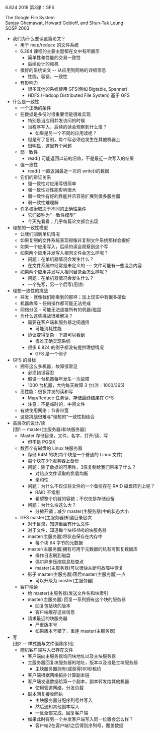 6.824 2018 第3课：GFS

The Google File System  
Sanjay Ghemawat, Howard Gobioff, and Shun-Tak Leung     
SOSP 2003   

* 我们为什么要读这篇论文？
    * 用于 map/reduce 的文件系统
    * 6.284 课程的主要主题都在文中有所展示
        * 简单性和性能的交易一致性
        * 后续设计的动机
    * 很好的系统论文 -- 从应用到网络的详细信息
        * 性能，容错，一致性
    * 有影响力
        * 很多其他的系统使用 GFS(例如 Bigtable, Spanner)
        * HDFS (Hadoop Distributed File System) 基于 GFS
* 什么是一致性
    * 一个正确的条件
    * 在数据是多份时很重要但是很难实现
        * 特别是当应用并发访问的时候
        * 当程序写入，后续的读会观察到什么值？
            * 如果是另一个不同的应用读呢？
        * 但是有了复制，每个写必须也发生在其他机器上
        * 很明显，这里有个问题
    * 弱一致性
        * read() 可能返回以前的旧值，不是最近一次写入的结果
    * 强一致性
        * read() 一直返回最近一次的 write()的数据
    * 它们的辩证关系
        * 强一致性对应用写很简单
        * 强一致性对性能影响很大
        * 弱一致性有好的性能并且容易扩展到很多服务器
        * 弱一致性难理解
    * 许多权衡取决于不同的正确性条件
        * 它们被称为“一致性模型”
        * 今天先看看；几乎每篇论文都会出现
* 理想的一致性模型
    * 让我们回到单机情况
    * 如果复制的文件系统表现得像非复制文件系统那样会很好
    * 如果一个应用写入，后续的读会观察到这个写
    * 如果两个应用并发写入相同文件会怎么样呢？
        * 问题：在单机器情况会发生什么？
        * 在文件系统中经常是未定义的 --- 文件可能有一些混合内容
    * 如果两个应用并发写入相同目录会怎么样呢？
        * 问题：在单机器情况会发生什么？
        * 一个先写，另一个后写(用锁)
* 理想一致性的挑战
    * 并发 - 就像我们刚看到的那样；加上现实中有很多硬盘
    * 机器故障 - 任何操作都可能无法完成
    * 网络分区 - 可能无法连接所有的机器/磁盘
    * 为什么这些挑战很难解决？
        * 需要在客户端和服务器之间通信
            * 可能消耗性能
        * 协议变得复杂 - 下周可以看到
            * 很难正确实现系统
        * 很多 6.824 的例子都没有提供理想情况
            * GFS 是一个例子
* GFS 的目标
    * 拥有这么多机器，故障很常见
        * 必须错误容忍
        * 假设一台机器每年发生一次故障
        * 1000 台机器，大约每天故障 3 台(注：1000/365)
    * 高性能：很多并发的读和写
        * Map/Reduce 任务读、存储最终结果在 GFS
        * 注意：不是临时的，中间文件
    * 有效使用网络：节省带宽
    * 这些挑战很难与“理想的”一致性相结合
* 高层次的设计/读   
    [图1 -- master(主服务器)和块服务器]
    * Master 存储目录，文件，名字，打开/读、写
        * 但不是 POSIX
    * 数百个有磁盘的 Linux 块服务器
        * 存储 64M 的块(每个块是一个普通的 Linux 文件)
        * 每个块在3个服务器上备份
        * 问题：除了数据的可用性，3倍复制给我们带来了什么？
            * 对热点文件读取的负载均衡
            * 亲和性
        * 问题：为什么不仅仅将文件的一个备份存在 RAID 磁盘阵列上呢？
            * RAID 不常用
            * 希望整个机器的容错；不仅仅是存储设备
        * 问题：为什么块这么大？
            * 分摊开销；减少 master(主服务器)中的状态大小
    * GFS  master(主服务器)知道目录层次
        * 对于目录，知道里面有什么文件
        * 对于文件，知道每个块(64M)的块服务器
        * master(主服务器)将状态保存在内存中
            * 每个块 64 字节的元数据
        * master(主服务器)拥有可用于元数据的私有可恢复数据库
            * 操作日志刷到磁盘
            * 偶尔异步压缩信息检查点
            * master(主服务器)可以很快从断电故障中恢复
        * 影子 master(主服务器)落后master(主服务器)一点
            * 可以升级为 master(主服务器)
    * 客户端读
        * 给 master(主服务器)发送文件名和块索引
        * master(主服务器) 回复一系列拥有这个块的服务器
            * 回复包括块的版本
            * 客户端缓存这些信息
        * 请求最近的块服务器
            * 严重版本号
            * 如果版本号错了，重连 master(主服务器)
* 写    
    [图2 -- 样式图与文件偏移序列]
    * 随机客户端写入已存在文件
        * 客户端向主服务器询问块地址以及主块服务器
        * 主服务器回复块服务器的地址，版本以及谁是主块服务器
            * 主块服务器拥有(或获得)60秒租约
        * 客户端根据网络拓扑计算副本链
        * 客户端发送数据给第一个副本，副本转发给其他机器
            * 使用管道网络，分发负载
        * 副本回复接收回执
            * 主块服务器分配序列号并写入
            * 然后通知其他副本写入
            * 一旦全部完成，回复客户端
        * 如果此时有另一个并发客户端写入同一位置会怎么样？
            * 客户端2在客户端1之后得到序列号，覆盖数据


